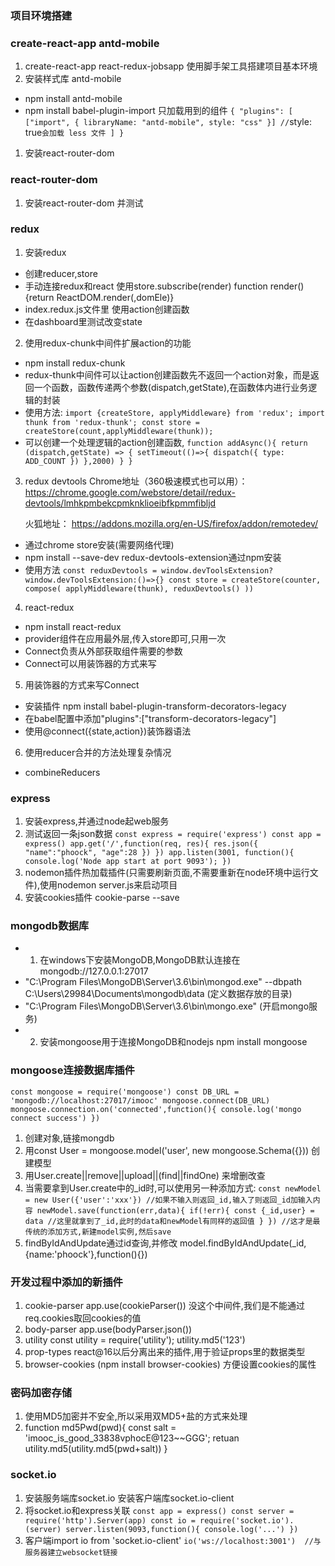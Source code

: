 ### 项目环境搭建

### create-react-app antd-mobile
1. create-react-app react-redux-jobsapp 使用脚手架工具搭建项目基本环境
2. 安装样式库 antd-mobile
  - npm install antd-mobile
  - npm install babel-plugin-import 只加载用到的组件
  `
  {
    "plugins": [
      ["import", { libraryName: "antd-mobile", style: "css" }] // `style: true` 会加载 less 文件
    ]
  }
  `
1. 安装react-router-dom

### react-router-dom
1. 安装react-router-dom 并测试

### redux
1. 安装redux
  - 创建reducer,store
  - 手动连接redux和react 使用store.subscribe(render)  function render(){return ReactDOM.render(<App>,domEle)}
  - index.redux.js文件里 使用action创建函数
  - 在dashboard里测试改变state

2. 使用redux-chunk中间件扩展action的功能
  - npm install redux-chunk
  - redux-thunk中间件可以让action创建函数先不返回一个action对象，而是返回一个函数，函数传递两个参数(dispatch,getState),在函数体内进行业务逻辑的封装
  - 使用方法:
  `
  import {createStore, applyMiddleware} from 'redux';
  import thunk from 'redux-thunk';
  const store = createStore(count,applyMiddleware(thunk));
  `
  - 可以创建一个处理逻辑的action创建函数,
  `
  function addAsync(){
    return (dispatch,getState) => {
      setTimeout(()=>{
        dispatch({
            type: ADD_COUNT
          })
        },2000)
    }
  }
  `

3. redux devtools
    Chrome地址（360极速模式也可以用）： 
    https://chrome.google.com/webstore/detail/redux-devtools/lmhkpmbekcpmknklioeibfkpmmfibljd

    火狐地址：
    https://addons.mozilla.org/en-US/firefox/addon/remotedev/
  - 通过chrome store安装(需要网络代理)
  - npm install --save-dev redux-devtools-extension通过npm安装
  - 使用方法
  `
    const reduxDevtools = window.devToolsExtension?window.devToolsExtension:()=>{}
    const store = createStore(counter, compose(
      applyMiddleware(thunk),
      reduxDevtools()
    ))
  `

4. react-redux
  - npm install react-redux
  - provider组件在应用最外层,传入store即可,只用一次
  - Connect负责从外部获取组件需要的参数
  - Connect可以用装饰器的方式来写

5. 用装饰器的方式来写Connect
  - 安装插件 npm install babel-plugin-transform-decorators-legacy
  - 在babel配置中添加"plugins":["transform-decorators-legacy"]
  - 使用@connect({state,action})装饰器语法

6. 使用reducer合并的方法处理复杂情况
  - combineReducers

### express
1. 安装express,并通过node起web服务
2. 测试返回一条json数据
`
  const express = require('express')
  const app = express()
  app.get('/',function(req, res){
    res.json({
        "name":"phoock",
        "age":28
      })
  })
  app.listen(3001, function(){
  console.log('Node app start at port 9093');
})
`
3. nodemon插件热加载插件(只需要刷新页面,不需要重新在node环境中运行文件),使用nodemon server.js来启动项目
4. 安装cookies插件 cookie-parse --save

### mongodb数据库
- 1. 在windows下安装MongoDB,MongoDB默认连接在mongodb://127.0.0.1:27017
- "C:\Program Files\MongoDB\Server\3.6\bin\mongod.exe" --dbpath C:\Users\29984\Documents\mongodb\data (定义数据存放的目录)
- "C:\Program Files\MongoDB\Server\3.6\bin\mongo.exe" (开启mongo服务)
- 2. 安装mongoose用于连接MongoDB和nodejs npm install mongoose

### mongoose连接数据库插件
`
  const mongoose = require('mongoose')
  const DB_URL = 'mongodb://localhost:27017/imooc'
  mongoose.connect(DB_URL)
  mongoose.connection.on('connected',function(){
    console.log('mongo connect success')
  })
`
1. 创建对象,链接mongdb
2. 用const User = mongoose.model('user', new mongoose.Schema({})) 创建模型
3. 用User.create||remove||upload||(find||findOne) 来增删改查
4. 当需要拿到User.create中的_id时,可以使用另一种添加方式:
`
  const newModel = new User({'user':'xxx'}) //如果不输入则返回_id,输入了则返回_id加输入内容
  newModel.save(function(err,data){
    if(!err){
      const {_id,user} = data //这里就拿到了_id,此时的data和newModel有同样的返回值
    }
  })
  //这才是最传统的添加方式,新建model实例,然后save
`
5. findByIdAndUpdate通过id查询,并修改
  model.findByIdAndUpdate(_id,{name:'phoock'},function(){})




### 开发过程中添加的新插件
1. cookie-parser app.use(cookieParser()) 没这个中间件,我们是不能通过req.cookies取回cookies的值
2. body-parser app.use(bodyParser.json())
3. utility     const utility = require('utility'); utility.md5('123')
4. prop-types react@16以后分离出来的插件,用于验证props里的数据类型
5. browser-cookies (npm install browser-cookies) 方便设置cookies的属性


### 密码加密存储
1. 使用MD5加密并不安全,所以采用双MD5+盐的方式来处理
2. function md5Pwd(pwd){
  const salt = 'imooc_is_good_33838vphocE@123~~GGG';
  retuan utility.md5(utility.md5(pwd+salt))
}

### socket.io
1. 安装服务端库socket.io   安装客户端库socket.io-client
2. 将socket.io和express关联
`
  const app = express()
  const server = require('http').Server(app)
  const io = require('socket.io').(server)
  server.listen(9093,function(){
    console.log('...')
  })
`
3. 客户端import io from 'socket.io-client'
`
  io('ws://localhost:3001')  //与服务器建立websocket链接
`
